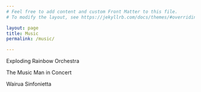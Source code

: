 ```yaml
---
# Feel free to add content and custom Front Matter to this file.
# To modify the layout, see https://jekyllrb.com/docs/themes/#overriding-theme-defaults

layout: page
title: Music
permalink: /music/

---
```


Exploding Rainbow Orchestra

The Music Man in Concert

Wairua Sinfonietta


